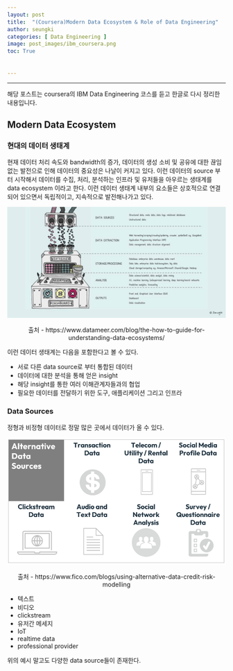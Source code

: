 ```yaml
---
layout: post
title:  "(Coursera)Modern Data Ecosystem & Role of Data Engineering"
author: seungki
categories: [ Data Engineering ]
image: post_images/ibm_coursera.png
toc: True


---
```


---

해당 포스트는 coursera의 IBM Data Engineering 코스를 듣고 한글로 다시 정리한 내용입니다.

## Modern Data Ecosystem

### 현대의 데이터 생태계

현재 데이터 처리 속도와 bandwidth의 증가, 데이터의 생성 소비 및 공유에 대한 끊임 없는 발전으로 인해 데이터의 중요성은 나날이 커지고 있다. 이런 데이터의 source 부터 시작해서 데이터를 수집, 처리, 분석하는 인프라 및 유저들을 아우르는 생태계를 data ecosystem 이라고 한다. 이런 데이터 생태계 내부의 요소들은 상호적으로  연결 되어 있으면서 독립적이고, 지속적으로 발전해나가고 있다.

<img src="../post_images/2023-08-05-data_engineer_ibm_1/data_ecosystem.jpeg" alt="data_ecosystem" style="zoom:67%;" />

<p align="center">출처 - https://www.datameer.com/blog/the-how-to-guide-for-understanding-data-ecosystems/</p>

이런 데이터 생태계는 다음을 포함한다고 볼 수 있다.

* 서로 다른 data source로 부터 통합된 데이터
* 데이터에 대한 분석을 통해 얻은 insight
* 해당 insight를 통한 여러 이해관계자들과의 협업
* 필요한 데이터를 전달하기 위한 도구, 애플리케이션 그리고 인프라

### Data Sources

정형과 비정형 데이터로 정말 많은 곳에서 데이터가 올 수 있다.

<img src="../post_images/2023-08-05-data_engineer_ibm_1/data-sources.png" alt="data-sources" style="zoom:67%;" />

<p align='center'>출처 - https://www.fico.com/blogs/using-alternative-data-credit-risk-modelling</p>

* 텍스트
* 비디오
* clickstream
* 유저간 메세지
* IoT
* realtime data
* professional provider

위의 예시 말고도 다양한 data source들이 존재한다.
